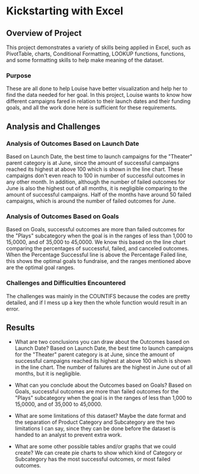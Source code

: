 # Kickstarting with Excel

## Overview of Project
This project demonstrates a variety of skills being applied in Excel, such as PivotTable, charts, Conditional Formatting, LOOKUP functions, functions, and some formatting skills to help make meaning of the dataset.

### Purpose
These are all done to help Louise have better visualization and help her to find the data needed for her goal. In this project, Louise wants to know how different campaigns fared in relation to their launch dates and their funding goals, and all the work done here is sufficient for these requirements.

## Analysis and Challenges

### Analysis of Outcomes Based on Launch Date
Based on Launch Date, the best time to launch campaigns for the "Theater" parent category is at June, since the amount of successful campaigns reached its highest at above 100 which is shown in the line chart. These campaigns don't even reach to 100 in number of successful outcomes in any other month. In addition, although the number of failed outcomes for June is also the highest out of all months, it is negligible comparing to the amount of successful campaigns. Half of the months have around 50 failed campaigns, which is around the number of failed outcomes for June.

### Analysis of Outcomes Based on Goals
Based on Goals, successful outcomes are more than failed outcomes for the "Plays" subcategory when the goal is in the ranges of less than 1,000 to 15,0000, and of 35,000 to 45,0000. We know this based on the line chart comparing the percentages of successful, failed, and canceled outcomes. When the Percentage Successful line is above the Percentage Failed line, this shows the optimal goals to fundraise, and the ranges mentioned above are the optimal goal ranges.

### Challenges and Difficulties Encountered
The challenges was mainly in the COUNTIFS because the codes are pretty detailed, and if I mess up a key then the whole function would result in an error.

## Results

- What are two conclusions you can draw about the Outcomes based on Launch Date?
Based on Launch Date, the best time to launch campaigns for the "Theater" parent category is at June, since the amount of successful campaigns reached its highest at above 100 which is shown in the line chart. The number of failures are the highest in June out of all months, but it is negligible.

- What can you conclude about the Outcomes based on Goals?
Based on Goals, successful outcomes are more than failed outcomes for the "Plays" subcategory when the goal is in the ranges of less than 1,000 to 15,0000, and of 35,000 to 45,0000.

- What are some limitations of this dataset?
Maybe the date format and the separation of Product Category and Subcategory are the two limitations I can say, since they can be done before the dataset is handed to an analyst to prevent extra work.

- What are some other possible tables and/or graphs that we could create?
We can create pie charts to show which kind of Category or Subcategory has the most successful outcomes, or most failed outcomes. 
